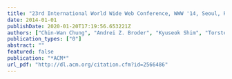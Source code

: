 ```yaml
---
title: "23rd International World Wide Web Conference, WWW '14, Seoul, Republic of Korea, April 7-11, 2014"
date: 2014-01-01
publishDate: 2020-01-20T17:19:56.653221Z
authors: ["Chin-Wan Chung", "Andrei Z. Broder", "Kyuseok Shim", "Torsten Suel"]
publication_types: ["0"]
abstract: ""
featured: false
publication: "*ACM*"
url_pdf: "http://dl.acm.org/citation.cfm?id=2566486"
---
```



